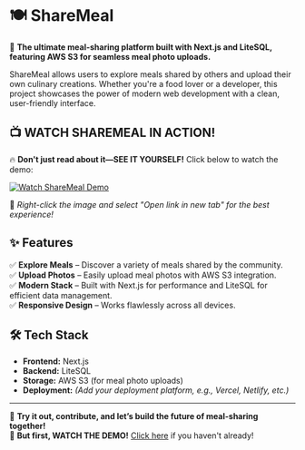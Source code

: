 # 🍽️ ShareMeal  

🚀 **The ultimate meal-sharing platform built with Next.js and LiteSQL, featuring AWS S3 for seamless meal photo uploads.**  

ShareMeal allows users to explore meals shared by others and upload their own culinary creations. Whether you're a food lover or a developer, this project showcases the power of modern web development with a clean, user-friendly interface.  

## 📺 **WATCH SHAREMEAL IN ACTION!**  

🔥 **Don't just read about it—SEE IT YOURSELF!** Click below to watch the demo:  

[![Watch ShareMeal Demo](https://img.youtube.com/vi/KkXGzTRwnLw/maxresdefault.jpg)](https://www.youtube.com/watch?v=KkXGzTRwnLw)  

🎥 *Right-click the image and select "Open link in new tab" for the best experience!*   


## ✨ Features  

✅ **Explore Meals** – Discover a variety of meals shared by the community.  
✅ **Upload Photos** – Easily upload meal photos with AWS S3 integration.  
✅ **Modern Stack** – Built with Next.js for performance and LiteSQL for efficient data management.  
✅ **Responsive Design** – Works flawlessly across all devices.  

## 🛠️ Tech Stack  

- **Frontend:** Next.js  
- **Backend:** LiteSQL  
- **Storage:** AWS S3 (for meal photo uploads)  
- **Deployment:** *(Add your deployment platform, e.g., Vercel, Netlify, etc.)*  

---

🚀 **Try it out, contribute, and let’s build the future of meal-sharing together!**  
👀 **But first, WATCH THE DEMO!** [Click here](https://www.youtube.com/watch?v=KkXGzTRwnLw) if you haven't already!  
